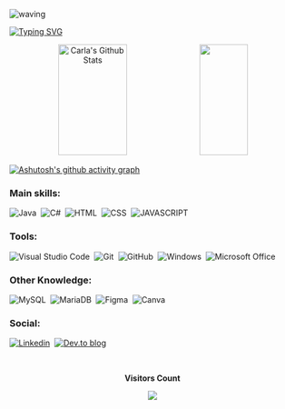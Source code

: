 ![waving](https://capsule-render.vercel.app/api?type=waving&height=150&color=4682B4)

[![Typing SVG](https://readme-typing-svg.herokuapp.com/?color=4682B4&size=35&center=true&vCenter=true&width=1000&lines=Hello,+my+name+is+Carla+Brito;Be+Welcome!+:%29)](https://git.io/typing-svg)

<div align="center">  
  <img width="49%" height="195px" src="https://github-readme-stats.vercel.app/api?username=carladfb&show_icons=true&count_private=true&hide_border=true&title_color=4682B4&icon_color=4682B4&text_color=c9d1d9&bg_color=0d1117" alt="Carla's Github Stats" /> 
  <img width="41%" height="195px" src="https://github-readme-stats.vercel.app/api/top-langs/?username=carladfb&layout=compact&hide_border=true&title_color=4682B4&text_color=00bfbf&bg_color=0d1117"/>
</div>

[![Ashutosh's github activity graph](https://github-readme-activity-graph.vercel.app/graph?username=carladfb&bg_color=1c1c1c&color=ff7f50&line=ff7f50&point=ffa07a&area=true&hide_border=true)](https://github.com/ashutosh00710/github-readme-activity-graph)

### Main skills:
![Java](https://img.shields.io/badge/java-0D1117?style=for-the-badge&logo=openjdk&logoColor=red&labelColor=0D1117)&nbsp;
![C#](https://img.shields.io/badge/-cSharp-0D1117?style=for-the-badge&logo=csharp&logoColor=purple&labelColor=0D1117)&nbsp; 
![HTML](https://img.shields.io/badge/-HTML-0D1117?style=for-the-badge&logo=HTML5&logoColor=orange6&labelColor=0D1117)&nbsp;
![CSS](https://img.shields.io/badge/-CSS-0D1117?style=for-the-badge&logo=CSS3&logoColor=1572B6&labelColor=0D1117)&nbsp;
![JAVASCRIPT](https://img.shields.io/badge/-javascript-0D1117?style=for-the-badge&logo=javascript&logoColor=FFFF00&labelColor=0D1117)&nbsp;


### Tools:
![Visual Studio Code](https://img.shields.io/badge/-Visual%20Studio%20Code-0D1117?style=for-the-badge&logo=visual-studio-code&logoColor=007ACC&labelColor=0D1117)&nbsp;
![Git](https://img.shields.io/badge/-Git-0D1117?style=for-the-badge&logo=git&labelColor=0D1117)&nbsp;
![GitHub](https://img.shields.io/badge/-GitHub-0D1117?style=for-the-badge&logo=github&labelColor=0D1117)&nbsp;
![Windows](https://img.shields.io/badge/-Windows-0D1117?style=for-the-badge&logo=windows&labelColor=0D1117)&nbsp;
![Microsoft Office](https://img.shields.io/badge/Microsoft_Office-0D1117?style=for-the-badge&logo=microsoft-office&labelColor=0D1117)&nbsp;

### Other Knowledge:
![MySQL](https://img.shields.io/badge/-mysql-0D1117?style=for-the-badge&logo=mysql&labelColor=0D1117)&nbsp;
![MariaDB](https://img.shields.io/badge/MariaDB-0D1117?style=for-the-badge&logo=mariadb&labelColor=0D1117)&nbsp;
![Figma](https://img.shields.io/badge/-figma-0D1117?style=for-the-badge&logo=figma&labelColor=0D1117)&nbsp;
![Canva](https://img.shields.io/badge/Canva-0D1117.svg?style=for-the-badge&logo=Canva&labelColor=0D1117)&nbsp;

### Social:
[![Linkedin](https://img.shields.io/badge/-linkedin-0D1117?style=for-the-badge&logo=linkedin&labelColor=0D1117)](https://www.linkedin.com/in/carlafebrito/)&nbsp;
[![Dev.to blog](https://img.shields.io/badge/dev.to-0D1117?style=for-the-badge&logo=dev.to&logoColor=white)](https://dev.to/carladfb)

<div align="center">
<br><p align="centre"><b>Visitors Count</b></p>  
<p align="center"><img align="center" src="https://profile-counter.glitch.me/{carladfb}/count.svg" /></p> 
<br></div>


